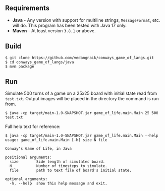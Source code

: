 ## Requirements
* **Java** - Any version with support for multiline strings, `MessageFormat`, etc. will do. This program has been tested with Java 17 only.
* **Maven** - At least version `3.8.1` or above.

## Build
```
$ git clone https://github.com/vedangnaik/conways_game_of_langs.git
$ cd conways_game_of_langs/java
$ mvn package
```

## Run
Simulate 500 turns of a game on a 25x25 board with initial state read from `test.txt`. Output images will be placed in the directory the command is run from.
```
$ java -cp target/main-1.0-SNAPSHOT.jar game_of_life.main.Main 25 500 test.txt
```
Full help text for reference:
```
$ java -cp target/main-1.0-SNAPSHOT.jar game_of_life.main.Main --help
usage: game_of_life.main.Main [-h] size N file

Conway's Game of Life, in Java

positional arguments:
  size        Side length of simulated board.
  N           Number of timesteps to simulate.
  file        path to text file of board's initial state.

optional arguments:
  -h, --help  show this help message and exit.
```